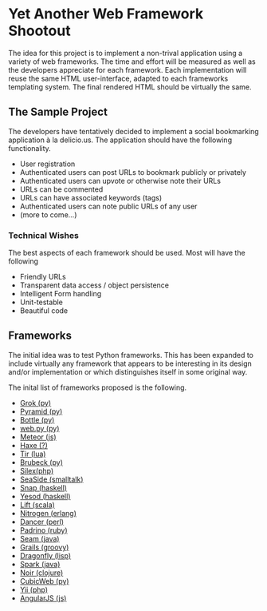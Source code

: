 Yet Another Web Framework Shootout
==================================

The idea for this project is to implement a non-trival application 
using a variety of web frameworks. The time and effort will be measured 
as well as the developers appreciate for each framework. Each implementation 
will reuse the same HTML user-interface, adapted to each frameworks templating 
system. The final rendered HTML should be virtually the same.

The Sample Project
------------------

The developers have tentatively decided to implement a social bookmarking 
application à la delicio.us. The application should have the following functionality.
- User registration
- Authenticated users can post URLs to bookmark publicly or privately
- Authenticated users can upvote or otherwise note their URLs
- URLs can be commented
- URLs can have associated keywords (tags)
- Authenticated users can note public URLs of any user
- (more to come...)

### Technical Wishes
The best aspects of each framework should be used. Most will have the following
- Friendly URLs
- Transparent data access / object persistence
- Intelligent Form handling
- Unit-testable
- Beautiful code


Frameworks
------------
The initial idea was to test Python frameworks. This has been expanded to 
include virtually any framework that appears to be interesting in its design 
and/or implementation or which distinguishes itself in some original way.

The inital list of frameworks proposed is the following.
- [Grok (py)](http://grok.zope.org/)
- [Pyramid (py)](http://pyramid.readthedocs.org/en/1.3-branch/index.html)
- [Bottle (py)](http://bottlepy.org/docs/dev/)
- [web.py (py)](http://webpy.org/)
- [Meteor (js)](http://www.meteor.com/)
- [Haxe (?)](http://haxe.org/)
- [Tir (lua)](http://tir.mongrel2.org/)
- [Brubeck (py)](http://brubeck.io/)
- [Silex(php)](http://silex.sensiolabs.org/)
- [SeaSide (smalltalk)](http://www.seaside.st/)
- [Snap (haskell)](http://snapframework.com/)
- [Yesod  (haskell)](http://www.yesodweb.com/)
- [Lift (scala)](http://liftweb.net/)
- [Nitrogen (erlang)](http://nitrogenproject.com/)
- [Dancer (perl)](http://perldancer.org/)
- [Padrino (ruby)](http://www.padrinorb.com/)
- [Seam (java)](http://seamframework.org/)
- [Grails (groovy)](http://grails.org/)
- [Dragonfly (lisp)](http://www.rundragonfly.com/)
- [Spark  (java)](http://www.sparkjava.com/)
- [Noir (clojure)](http://webnoir.org/)
- [CubicWeb (py)](http://www.cubicweb.org/)
- [Yii (php)](http://www.yiiframework.com/)
- [AngularJS (js)](http://angularjs.org/)

